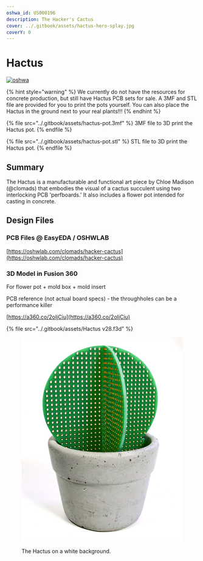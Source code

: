 ```yaml
---
oshwa_id: US000196
description: The Hacker's Cactus
cover: ../.gitbook/assets/hactus-hero-splay.jpg
coverY: 0
---
```


# Hactus

[![oshwa](https://img.shields.io/badge/US000196-OSHWA-blue?style=for-the-badge)](https://certification.oshwa.org/us000196.html)

{% hint style="warning" %}
We currently do not have the resources for concrete production, but still have Hactus PCB sets for sale. A 3MF and STL file are provided for you to print the pots yourself. You can also place the Hactus in the ground next to your real plants!!!
{% endhint %}

{% file src="../.gitbook/assets/hactus-pot.3mf" %}
3MF file to 3D print the Hactus pot.
{% endfile %}

{% file src="../.gitbook/assets/hactus-pot.stl" %}
STL file to 3D print the Hactus pot.
{% endfile %}

## Summary

The Hactus is a manufacturable and functional art piece by Chloe Madison (@clomads) that embodies the visual of a cactus succulent using two interlocking PCB 'perfboards.' It also includes a flower pot intended for casting in concrete.

## Design Files

### PCB Files @ EasyEDA / OSHWLAB

[https://oshwlab.com/clomads/hacker-cactus](https://oshwlab.com/clomads/hacker-cactus)

### 3D Model in Fusion 360&#x20;

For flower pot + mold box + mold insert

PCB reference (not actual board specs) - the throughholes can be a performance killer

[https://a360.co/2oIjCiu](https://a360.co/2oIjCiu)

{% file src="../.gitbook/assets/Hactus v28.f3d" %}

<figure><img src="../.gitbook/assets/hactus-main-cropped.jpeg" alt=""><figcaption><p>The Hactus on a white background.</p></figcaption></figure>
